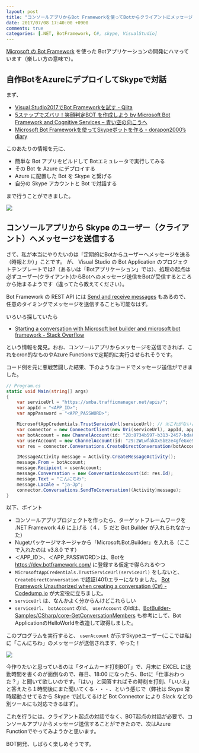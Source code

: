 ```yaml
---
layout: post
title: "コンソールアプリからBot Frameworkを使ってBotからクライアントにメッセージを送る"
date: 2017/07/08 17:40:00 +0900
comments: true
categories: [.NET, BotFramework, C#, skype, VisualStudio]
---
```

[Microsoft の Bot Framework](https://docs.microsoft.com/en-us/Bot-Framework/index) を使った Botアプリケーションの開発にハマっています（楽しい方の意味で）。

<!--more-->

## 自作BotをAzureにデプロイしてSkypeで対話

まず、

* [Visual Studio2017でBot Frameworkを試す - Qiita](http://qiita.com/Shinji-Hashimoto/items/80515f26c5b07b71b600)
* [5ステップでズバリ！笑顔判定BOT を作成しよう by Microsoft Bot Framework and Cognitive Services – 青い空の向こうへ](https://blogs.msdn.microsoft.com/bluesky/2016/11/15/5-step-tutorial-smilescorebot-bot-framework-cognitive-services-ja/)
* [Microsoft Bot Frameworkを使ってSkypeボットを作る - dorapon2000’s diary](http://dorapon2000.hatenablog.com/entry/2016/09/04/031821)

このあたりの情報を元に、

* 簡単な Bot アプリをビルドして Botエミュレータで実行してみる
* その Bot を Azure にデプロイする
* Azure に配置した Bot を Skype と繋げる
* 自分の Skype アカウントと Bot で対話する

まで行うことができました。

![](https://dl.dropboxusercontent.com/u/264530/qiita/my_first_bot_app_01.jpg)

## コンソールアプリから Skype のユーザー（クライアント）へメッセージを送信する

さて、私が本当にやりたいのは「定期的にBotからユーザーへメッセージを送る（時報とか）」ことです。
が、 Visual Studio の Bot Application のプロジェクトテンプレートでは?（あるいは「Botアプリケーション」では）、処理の起点は必ずユーザー(クライアント)からBotへのメッセージ送信をBotが受信するところから始まるようです（違ってたら教えてください）。

Bot Framework の REST API には [Send and receive messages](https://docs.microsoft.com/en-us/bot-framework/rest-api/bot-framework-rest-connector-send-and-receive-messages) もあるので、任意のタイミングでメッセージを送信することも可能なはず。

いろいろ探していたら

* [Starting a conversation with Microsoft bot builder and microsoft bot framework - Stack Overflow](https://stackoverflow.com/a/39274159/3309589)

という情報を発見。おお、コンソールアプリからメッセージを送信できれば、これをcron的なものやAzure Functionsで定期的に実行させられそうです。

コード例を元に悪戦苦闘した結果、下のようなコードでメッセージ送信ができました。

```csharp
// Program.cs
static void Main(string[] args)
{
    var serviceUrl = "https://smba.trafficmanager.net/apis/";
    var appId = "<APP_ID>";
    var appPassword = "<APP_PASSWORD>";

    MicrosoftAppCredentials.TrustServiceUrl(serviceUrl); // ※これがないと認証エラーになる
    var connector = new ConnectorClient(new Uri(serviceUrl), appId, appPassword);
    var botAccount = new ChannelAccount(id: "28:8734b597-b313-2457-bda6-d7c342245fea"); // 送信元(Botの)ユーザー ※IDは適当だけどこんな感じの文字列だった
    var userAccount = new ChannelAccount(id: "29:2WLwfakXxSbEze4gfeGxeS31nXfELePLX3deELoxHw"); // 送信先ユーザー ※IDは適当だけどこんな感じの文字列だった
    var res = connector.Conversations.CreateDirectConversation(botAccount, userAccount);

    IMessageActivity message = Activity.CreateMessageActivity();
    message.From = botAccount;
    message.Recipient = userAccount;
    message.Conversation = new ConversationAccount(id: res.Id);
    message.Text = "こんにちわ";
    message.Locale = "ja-Jp";
    connector.Conversations.SendToConversation((Activity)message);
}
```

以下、ポイント

* コンソールアプリプロジェクトを作ったら、ターゲットフレームワークを .NET Framework 4.6 に上げる（４．５ だと Bot.Builder が入れられなかった）
* Nugetパッケージマネージャから「Microsoft.Bot.Builder」を入れる（ここで入れたのは v3.8.0 です）
* ＜APP_ID＞、＜APP_PASSWORD＞は、Botを https://dev.botframework.com/ に登録する仮定で得られるやつ
* ``MicrosoftAppCredentials.TrustServiceUrl(serviceUrl)`` をしないと、``CreateDirectConversation`` で認証(401)エラーになりました。 [Bot Framework Unauthorized when creating a conversation (C#) - Codedump.io](https://codedump.io/share/43fLSEl1kzYX/1/bot-framework-unauthorized-when-creating-a-conversation) が大変役に立ちました。
* ``serviceUrl`` は、なんかよく分からんけどこれらしい
* ``serviceUrl``、 ``botAccount`` のId、 ``userAccount`` のIdは、[BotBuilder-Samples/CSharp/core-GetConversationMembers](https://github.com/Microsoft/BotBuilder-Samples/tree/master/CSharp/core-GetConversationMembers) も参考にして、Bot ApplicationのHelloWorldを改造して取得しました。

このプログラムを実行すると、 ``userAccount`` が示すSkypeユーザー(ここでは私)に「こんにちわ」のメッセージが送信されます、やった！

![](https://dl.dropboxusercontent.com/u/264530/qiita/my_first_bot_app_02.png)

今作りたいと思っているのは「タイムカード打刻BOT」で、月末に EXCEL に退勤時間を書くのが面倒なので、毎日、18:00 になったら、Botに「仕事おわった？」と聞いて欲しいのです。「はい」と回答すればその時刻を打刻、「いいえ」と答えたら１時間後にまた聞いてくる・・・、という感じで（弊社は Skype 常時起動させてるから Skype で試してるけど Bot Connector により Slack などの別ツールにも対応できるはず）。

これを行うには、クライアント起点の対話でなく、BOT起点の対話が必要で、コンソールアプリからメッセージ送信することができたので、次はAzure Functionでやってみようかと思います。

BOT開発、しばらく楽しめそうです。
